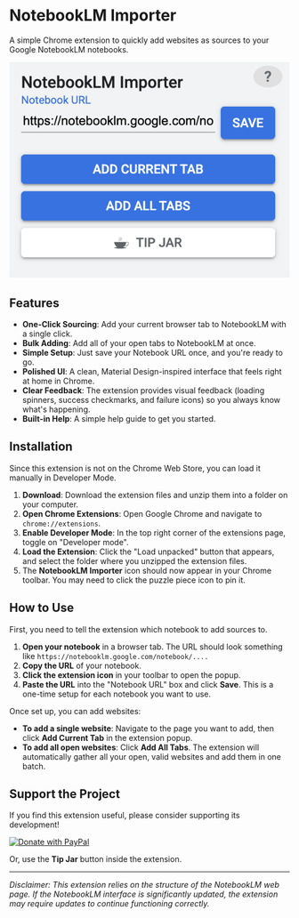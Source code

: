 # NotebookLM Importer

A simple Chrome extension to quickly add websites as sources to your Google NotebookLM notebooks.

![Extension Screenshot](screenshot.png)

## Features

-   **One-Click Sourcing**: Add your current browser tab to NotebookLM with a single click.
-   **Bulk Adding**: Add all of your open tabs to NotebookLM at once.
-   **Simple Setup**: Just save your Notebook URL once, and you're ready to go.
-   **Polished UI**: A clean, Material Design-inspired interface that feels right at home in Chrome.
-   **Clear Feedback**: The extension provides visual feedback (loading spinners, success checkmarks, and failure icons) so you always know what's happening.
-   **Built-in Help**: A simple help guide to get you started.

## Installation

Since this extension is not on the Chrome Web Store, you can load it manually in Developer Mode.

1. **Download**: Download the extension files and unzip them into a folder on your computer.
2. **Open Chrome Extensions**: Open Google Chrome and navigate to `chrome://extensions`.
3. **Enable Developer Mode**: In the top right corner of the extensions page, toggle on "Developer mode".
4. **Load the Extension**: Click the "Load unpacked" button that appears, and select the folder where you unzipped the extension files.
5. The **NotebookLM Importer** icon should now appear in your Chrome toolbar. You may need to click the puzzle piece icon to pin it.

## How to Use

First, you need to tell the extension which notebook to add sources to.

1. **Open your notebook** in a browser tab. The URL should look something like `https://notebooklm.google.com/notebook/....`
2. **Copy the URL** of your notebook.
3. **Click the extension icon** in your toolbar to open the popup.
4. **Paste the URL** into the "Notebook URL" box and click **Save**. This is a one-time setup for each notebook you want to use.

Once set up, you can add websites:

-   **To add a single website**: Navigate to the page you want to add, then click **Add Current Tab** in the extension popup.
-   **To add all open websites**: Click **Add All Tabs**. The extension will automatically gather all your open, valid websites and add them in one batch.

## Support the Project

If you find this extension useful, please consider supporting its development!

<a href="https://paypal.me/JorgeRobles710" target="_blank">
  <img src="https://www.paypalobjects.com/en_US/i/btn/btn_donate_LG.gif" alt="Donate with PayPal" />
</a>

Or, use the **Tip Jar** button inside the extension.

---

_Disclaimer: This extension relies on the structure of the NotebookLM web page. If the NotebookLM interface is significantly updated, the extension may require updates to continue functioning correctly._
